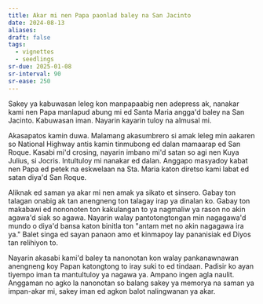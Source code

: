 ```yaml
---
title: Akar mi nen Papa paonlad baley na San Jacinto
date: 2024-08-13
aliases: 
draft: false
tags:
  - vignettes
  - seedlings
sr-due: 2025-01-08
sr-interval: 90
sr-ease: 250
---
```

Sakey ya kabuwasan leleg kon manpapaabig nen adepress ak, nanakar kami nen Papa manlapud abung mi ed Santa Maria angga'd baley na San Jacinto. Kabuwasan iman. Nayarin kayarin tuloy na almusal mi.

Akasapatos kamin duwa. Malamang akasumbrero si amak leleg min aakaren so National Highway antis kamin tinmubong ed dalan mamaarap ed San Roque. Kasabi mi'd crosing, nayarin imbano mi'd satan so agi nen Kuya Julius, si Jocris. Intultuloy mi nanakar ed dalan. Anggapo masyadoy kabat nen Papa ed petek na eskwelaan na Sta. Maria katon diretso kami labat ed satan diya'd San Roque.

Aliknak ed saman ya akar mi nen amak ya sikato et sinsero. Gabay ton talagan onabig ak tan anengneng ton talagay irap ya dinalan ko. Gabay ton makabawi ed nononoten ton kakulangan to ya nagmaliw ya rason no akin agawa'd siak so agawa. Nayarin walay pantotongtongan min nagagawa'd mundo o diya'd bansa katon binitla ton "antam met no akin nagagawa ira ya." Balet singa ed sayan panaon amo et kinmapoy lay pananisiak ed Diyos tan relihiyon to.

Nayarin akasabi kami'd baley ta nanonotan kon walay pankanawnawan anengneng koy Papan katongtong to iray suki to ed tindaan. Padisir ko ayan tiyempo iman ta mantultuloy ya nagawa ya. Ampano ingen agla naulit. Anggaman no agko la nanonotan so balang sakey ya memorya na saman ya impan-akar mi, sakey iman ed agkon balot nalingwanan ya akar.